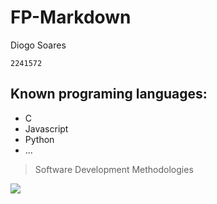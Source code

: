# FP-Markdown

Diogo Soares

`2241572`

## Known programing languages:

* C
* Javascript
* Python
* ...

> Software Development Methodologies
>
![](https://eduportugal.eu/wp-content/uploads/2017/08/eduportugal_ipleiria_n.jpg)
